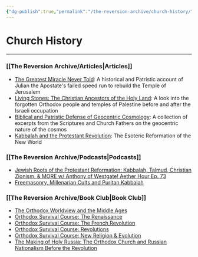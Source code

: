 ```yaml
---
{"dg-publish":true,"permalink":"/the-reversion-archive/church-history/","hide":true}
---
```



# Church History
---
### [[The Reversion Archive/Articles\|Articles]]
- [The Greatest Miracle Never Told](https://thereversion.co/p/the-greatest-miracle-never-told): A historical and Patristic account of Julian the Apostate's failed speed run to rebuild the Temple of Jerusalem
- [Living Stones: The Christian Ancestors of the Holy Land](https://thereversion.co/p/living-stones-the-christian-ancestors): A look into the forgotten Orthodox people and temples of Palestine before and after the Israeli occupation
- [Biblical and Patristic Defense of Geocentric Cosmology](https://thereversion.co/p/biblical-and-patristic-defense-of): A collection of excerpts from the Scriptures and Church Fathers on the geocentric nature of the cosmos
- [Kabbalah and the Protestant Revolution](https://thereversion.co/p/kabbalah-and-the-protestant-revolution): The Esoteric Reformation of the New World

### [[The Reversion Archive/Podcasts\|Podcasts]]
- [Jewish Roots of the Protestant Reformation: Kabbalah, Talmud, Christian Zionism, & MORE w/ Anthony of Westgate! Aether Hour Ep. 73](https://worldwarnow.co/p/jewish-roots-of-the-protestant-reformation)
- [Freemasonry, Millenarian Cults and Puritan Kabbalah](https://thereversion.co/p/freemasonry-millenarian-cults-and)

### [[The Reversion Archive/Book Club\|Book Club]]
- [The Orthodox Worldview and the Middle Ages](https://thereversion.co/p/the-orthodox-worldview-and-the-middle)
- [Orthodox Survival Course: The Renaissance](https://thereversion.co/p/orthodox-survival-course-the-renaissance)
- [Orthodox Survival Course: The French Revolution](https://thereversion.co/p/orthodox-survival-course-the-french)
- [Orthodox Survival Course: Revolutions](https://thereversion.co/p/orthodox-survival-course-revolutions)
- [Orthodox Survival Course: New Religion & Evolution](https://thereversion.co/p/new-religion-and-evolution)
- [The Making of Holy Russia: The Orthodox Church and Russian Nationalism Before the Revolution](https://thereversion.co/p/the-making-of-holy-russia-the-orthodox)